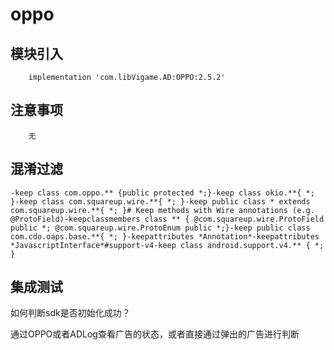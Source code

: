# oppo

## 模块引入

```text
    implementation 'com.libVigame.AD:OPPO:2.5.2'
```

## 注意事项

```text
    无
```

## 混淆过滤

```text
-keep class com.oppo.** {public protected *;}-keep class okio.**{ *; }-keep class com.squareup.wire.**{ *; }-keep public class * extends com.squareup.wire.**{ *; }# Keep methods with Wire annotations (e.g. @ProtoField)-keepclassmembers class ** { @com.squareup.wire.ProtoField public *; @com.squareup.wire.ProtoEnum public *;}-keep public class com.cdo.oaps.base.**{ *; }-keepattributes *Annotation*-keepattributes *JavascriptInterface*#support-v4-keep class android.support.v4.** { *; }
```

## 集成测试

如何判断sdk是否初始化成功？

通过OPPO或者ADLog查看广告的状态，或者直接通过弹出的广告进行判断

